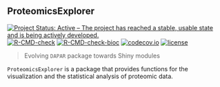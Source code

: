 ## ProteomicsExplorer

<!-- badges: start -->
[![Project Status: Active – The project has reached a stable, usable state and is being actively developed.](https://www.repostatus.org/badges/latest/active.svg)](https://www.repostatus.org/#active)
[![R-CMD-check](https://github.com/samWieczorek/DaparToolshed/workflows/R-CMD-check/badge.svg)](https://github.com/samWieczorek/DaparToolshed/actions)
[![R-CMD-check-bioc](https://github.com/samWieczorek/DaparToolshed/workflows/R-CMD-check-bioc/badge.svg)](https://github.com/samWieczorek/DaparToolshed/actions?query=workflow%3AR-CMD-check-bioc)
[![codecov.io](https://codecov.io/github/samWieczorek/DaparToolshed/coverage.svg?branch=master)](https://codecov.io/github/samWieczorek/DaparToolshed?branch=master)
[![license](https://img.shields.io/badge/license-Artistic--2.0-brightgreen.svg)](https://opensource.org/licenses/Artistic-2.0)
<!-- badges: end -->
> Evolving `DAPAR` package towards Shiny modules




`ProteomicsExplorer` is a package that provides functions for the visualization and the statistical analysis of proteomic data.
